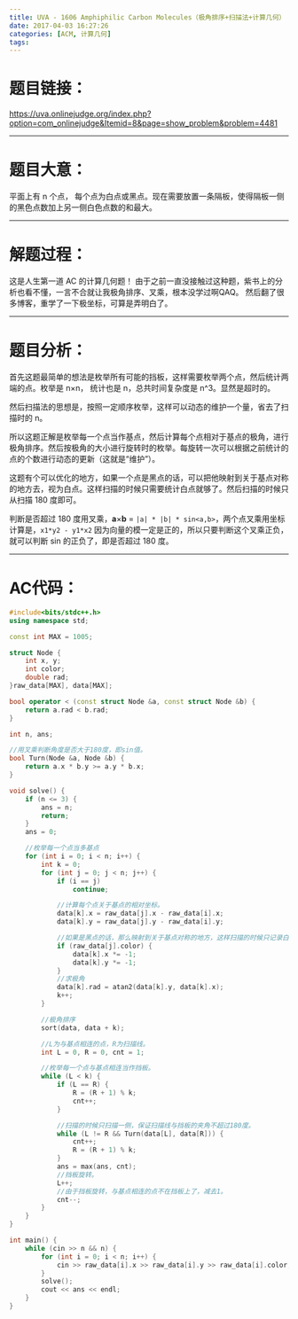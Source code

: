 ```yaml
---
title: UVA - 1606 Amphiphilic Carbon Molecules（极角排序+扫描法+计算几何）
date: 2017-04-03 16:27:26
categories: [ACM, 计算几何]
tags:
---
```

# 题目链接：
https://uva.onlinejudge.org/index.php?option=com_onlinejudge&Itemid=8&page=show_problem&problem=4481

---------------------------------------
# 题目大意：
 平面上有 n 个点， 每个点为白点或黑点。现在需要放置一条隔板，使得隔板一侧的黑色点数加上另一侧白色点数的和最大。

------------------------------------
# 解题过程：
 这是人生第一道 AC 的计算几何题！
 由于之前一直没接触过这种题，紫书上的分析也看不懂，一言不合就让我极角排序、叉乘，根本没学过啊QAQ。
 然后翻了很多博客，重学了一下极坐标，可算是弄明白了。

------------------------------------------
# 题目分析：
 首先这题最简单的想法是枚举所有可能的挡板，这样需要枚举两个点，然后统计两端的点。枚举是 n×n， 统计也是 n，总共时间复杂度是 n^3。显然是超时的。

 然后扫描法的思想是，按照一定顺序枚举，这样可以动态的维护一个量，省去了扫描时的 n。

 所以这题正解是枚举每一个点当作基点，然后计算每个点相对于基点的极角，进行极角排序。然后按极角的大小进行旋转时的枚举。每旋转一次可以根据之前统计的点的个数进行动态的更新（这就是“维护”）。

 这题有个可以优化的地方，如果一个点是黑点的话，可以把他映射到关于基点对称的地方去，视为白点。这样扫描的时候只需要统计白点就够了。然后扫描的时候只从扫描 180 度即可。

 判断是否超过 180 度用叉乘，**a**×**b** = `|a| * |b| * sin<a,b>`，两个点叉乘用坐标计算是，`x1*y2 - y1*x2` 因为向量的模一定是正的，所以只要判断这个叉乘正负，就可以判断 sin 的正负了，即是否超过 180 度。

----------------------------------

# AC代码：
```cpp
#include<bits/stdc++.h>
using namespace std;

const int MAX = 1005;

struct Node {
    int x, y;
    int color;
    double rad;
}raw_data[MAX], data[MAX];

bool operator < (const struct Node &a, const struct Node &b) {
    return a.rad < b.rad;
}

int n, ans;

//用叉乘判断角度是否大于180度，即sin值。
bool Turn(Node &a, Node &b) {
    return a.x * b.y >= a.y * b.x;
}

void solve() {
    if (n <= 3) {
        ans = n;
        return;
    }
    ans = 0;

    //枚举每一个点当多基点
    for (int i = 0; i < n; i++) {
        int k = 0;
        for (int j = 0; j < n; j++) {
            if (i == j)
                continue;

            //计算每个点关于基点的相对坐标。
            data[k].x = raw_data[j].x - raw_data[i].x;
            data[k].y = raw_data[j].y - raw_data[i].y;

            //如果是黑点的话，那么映射到关于基点对称的地方，这样扫描的时候只记录白点就够了。
            if (raw_data[j].color) {
                data[k].x *= -1;
                data[k].y *= -1;
            }
            //求极角
            data[k].rad = atan2(data[k].y, data[k].x);
            k++;
        }

        //极角排序
        sort(data, data + k);

        //L为与基点相连的点，R为扫描线。
        int L = 0, R = 0, cnt = 1;

        //枚举每一个点与基点相连当作挡板。
        while (L < k) {
            if (L == R) {
                R = (R + 1) % k;
                cnt++;
            }

            //扫描的时候只扫描一侧，保证扫描线与挡板的夹角不超过180度。
            while (L != R && Turn(data[L], data[R])) {
                cnt++;
                R = (R + 1) % k;
            }
            ans = max(ans, cnt);
            //挡板旋转。
            L++;
            //由于挡板旋转，与基点相连的点不在挡板上了，减去1。
            cnt--;
        }
    }
}

int main() {
    while (cin >> n && n) {
        for (int i = 0; i < n; i++) {
            cin >> raw_data[i].x >> raw_data[i].y >> raw_data[i].color;
        }
        solve();
        cout << ans << endl;
    }
}

```